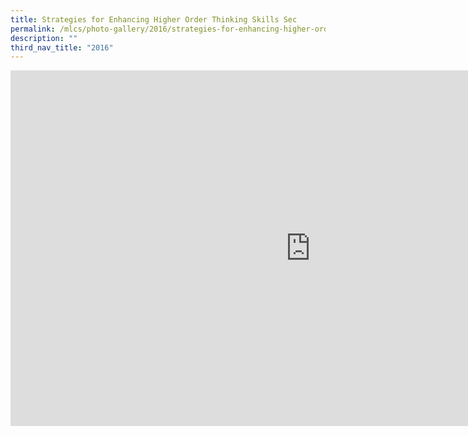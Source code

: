 ```yaml
---
title: Strategies for Enhancing Higher Order Thinking Skills Sec
permalink: /mlcs/photo-gallery/2016/strategies-for-enhancing-higher-order-thinking-skills-sec/
description: ""
third_nav_title: "2016"
---
```

<iframe allowfullscreen="true" height="569" width="960" frameborder="0" src="https://docs.google.com/presentation/d/e/2PACX-1vQsRZtJ-l79Z2F-Cz4GQanat-HYh5Sgzji8Z3Ct5W2PyzemMOp4UuuZs44M8sQ_1KAS1O7WlODeno7j/embed?start=true&amp;loop=true&amp;delayms=5000"></iframe>